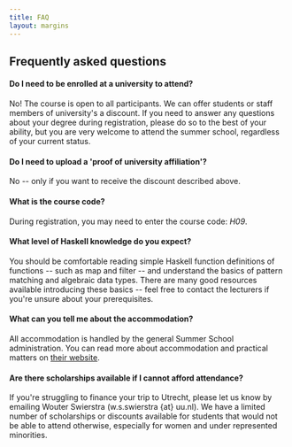 ```yaml
---
title: FAQ
layout: margins
---
```


## Frequently asked questions

#### Do I need to be enrolled at a university to attend?

No! The course is open to all participants. We can offer students or
staff members of university's a discount. If you need to answer any
questions about your degree during registration, please do so to the
best of your ability, but you are very welcome to attend the summer
school, regardless of your current status.

#### Do I need to upload a 'proof of university affiliation'?

No -- only if you want to receive the discount described
above. 

#### What is the course code?

During registration, you may need to enter the course code: *H09*.

#### What level of Haskell knowledge do you expect?

You should be comfortable reading simple Haskell function definitions
of functions -- such as map and filter -- and understand the basics of
pattern matching and algebraic data types. There are many good
resources available introducing these basics -- feel free to contact
the lecturers if you're unsure about your prerequisites.

#### What can you tell me about the accommodation?

All accommodation is handled by the general Summer School
administration. You can read more about accommodation and practical
matters on [their website](https://www.utrechtsummerschool.nl/).

#### Are there scholarships available if I cannot afford attendance?

If you're struggling to finance your trip to Utrecht, please let us
know by emailing Wouter Swierstra (w.s.swierstra {at} uu.nl). We have
a limited number of scholarships or discounts available for students
that would not be able to attend otherwise, especially for women and
under represented minorities.
